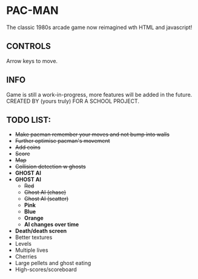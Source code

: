 # PAC-MAN
The classic 1980s arcade game now reimagined wth HTML and javascript!
## CONTROLS
Arrow keys to move.
## INFO
Game is still a work-in-progress, more features will be added in the future.<br/>
CREATED BY (yours truly) FOR A SCHOOL PROJECT.
## TODO LIST:
* ~~Make pacman remember your moves and not bump into walls~~
* ~~Further optimise pacman's movement~~
* ~~Add coins~~ 
* ~~Score~~
* ~~Map~~
* ~~Collision detection w ghosts~~
* __GHOST AI__
* __GHOST AI__
    * ~~Red~~
    * ~~Ghost AI (chase)~~
    * ~~Ghost AI (scatter)~~
    * __Pink__
    * __Blue__
    * __Orange__
    * __AI changes over time__
* __Death/death screen__
* Better textures
* Levels
* Multiple lives
* Cherries
* Large pellets and ghost eating
* High-scores/scoreboard
